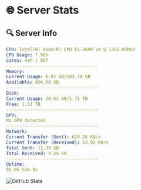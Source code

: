 # 🌐 Server Stats
## 🔍 Server Info
```yaml
CPU: Intel(R) Xeon(R) CPU E5-2699 v4 @ 1355.95MHz
CPU Usage: 7.90%
Cores: 44P | 88T
-----------------------------------
Memory:
Current Usage: 6.01 GB/503.74 GB
Available: 494.50 GB
-----------------------------------
Disk:
Current Usage: 20.61 GB/1.71 TB
Free: 1.61 TB
-----------------------------------
GPU:
No GPU detected
-----------------------------------
Network:
Current Transfer (Sent): 629.26 KB/s
Current Transfer (Received): 63.92 KB/s
Total Sent: 11.35 GB
Total Received: 9.25 GB
-----------------------------------
Uptime:
0d 0h 53m 9s
```
![GitHub Stats](https://img.shields.io/badge/Updated-2025-04-19_18:01:57-blue)